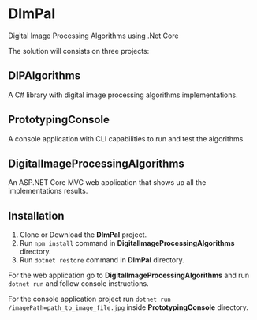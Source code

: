 # DImPal

Digital Image Processing Algorithms using .Net Core

The solution will consists on three projects:

## DIPAlgorithms

A C# library with digital image processing algorithms implementations.

## PrototypingConsole

A console application with CLI capabilities to run and test the algorithms.

## DigitalImageProcessingAlgorithms

An ASP.NET Core MVC web application that shows up all the implementations results.

## Installation

1. Clone or Download the **DImPal** project.
2. Run `npm install` command in **DigitalImageProcessingAlgorithms** directory.
3. Run `dotnet restore` command in **DImPal** directory.

For the web application go to **DigitalImageProcessingAlgorithms** and run `dotnet run` and follow console instructions.

For the console application project run `dotnet run /imagePath=path_to_image_file.jpg` inside **PrototypingConsole** directory.
